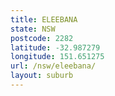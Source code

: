 ```yaml
---
title: ELEEBANA
state: NSW
postcode: 2282
latitude: -32.987279
longitude: 151.651275
url: /nsw/eleebana/
layout: suburb
---
```

